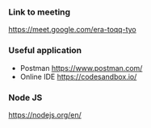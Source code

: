 
### Link to meeting
https://meet.google.com/era-toqq-tyo


### Useful application
- Postman https://www.postman.com/
- Online IDE https://codesandbox.io/

### Node JS
https://nodejs.org/en/
